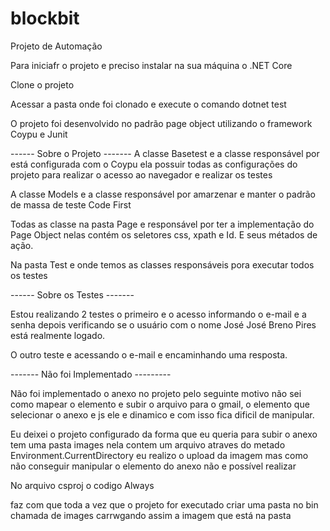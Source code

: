 # blockbit
Projeto de Automação

Para iniciafr o projeto e preciso instalar na sua máquina o .NET Core

Clone o projeto

Acessar a pasta onde foi clonado e execute o comando dotnet test

O projeto foi desenvolvido no padrão page object utilizando o framework Coypu e Junit

------ Sobre o Projeto -------
A classe Basetest e a classe responsável por está configurada com o Coypu ela possuir todas as configurações do projeto para realizar o acesso ao navegador e realizar os testes

A classe Models e a classe responsável por amarzenar e manter o padrão de massa de teste Code First

Todas as classe na pasta Page e responsável por ter a implementação do Page Object nelas contém os seletores css, xpath e Id. E seus métados de ação.  

Na pasta Test e onde temos as classes responsáveis pora executar todos os testes 


------ Sobre os Testes -------

Estou realizando 2 testes o primeiro e o acesso informando o e-mail e a senha depois verificando se o usuário com o nome José José Breno Pires está realmente logado. 

O outro teste e acessando o e-mail e encaminhando uma resposta. 

------- Não foi Implementado ---------

Não foi implementado o anexo no projeto pelo seguinte motivo não sei como mapear o elemento e subir o arquivo para o gmail, o elemento que selecionar o anexo e js ele e dinamico e com isso
fica dificil de manipular. 

Eu deixei o projeto configurado da forma que eu queria para subir o anexo tem uma pasta images nela contem um arquivo atraves do metado Environment.CurrentDirectory eu realizo o upload da imagem 
mas como não conseguir manipular o elemento do anexo não e possível realizar 


No arquivo csproj o codigo 
<Content Include="images/**">
      <CopyToOutputDirectory>Always</CopyToOutputDirectory>
    </Content>
    
 faz com que toda a vez que o projeto for executado criar uma pasta no bin chamada de images carrwgando assim a imagem que está na pasta 
 
 


